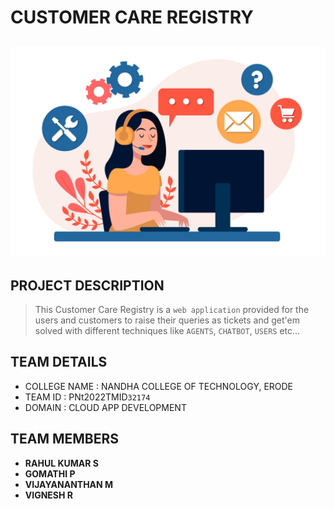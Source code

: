 # CUSTOMER CARE REGISTRY

![](https://github.com/IBM-EPBL/IBM-Project-13026-1659507202/blob/main/customer_care_registry.jpg)
---

## PROJECT DESCRIPTION
> This Customer Care Registry is a `web application` provided for the users and customers to raise their queries as tickets and get'em solved with different
techniques like `AGENTS`, `CHATBOT`, `USERS` etc...

## TEAM DETAILS 
- COLLEGE NAME : NANDHA COLLEGE OF TECHNOLOGY, ERODE
- TEAM ID : PNt2022TMID`32174`
- DOMAIN : CLOUD APP DEVELOPMENT

## TEAM MEMBERS
- **RAHUL KUMAR S**
- **GOMATHI P**
- **VIJAYANANTHAN M**
- **VIGNESH R**
